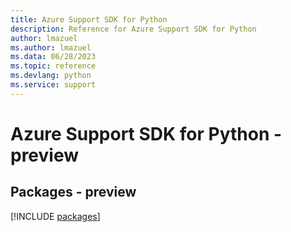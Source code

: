 ```yaml
---
title: Azure Support SDK for Python
description: Reference for Azure Support SDK for Python
author: lmazuel
ms.author: lmazuel
ms.data: 06/28/2023
ms.topic: reference
ms.devlang: python
ms.service: support
---
```

# Azure Support SDK for Python - preview
## Packages - preview
[!INCLUDE [packages](support-index.md)]